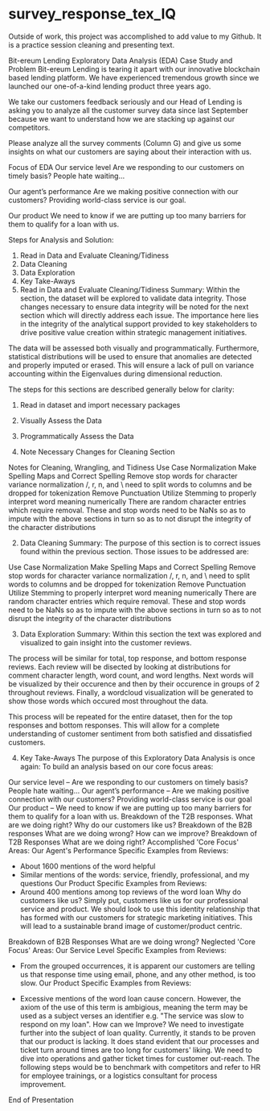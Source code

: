 # survey_response_tex_IQ
Outside of work, this project was accomplished to add value to my Github. It is a practice session cleaning and presenting text.

Bit-ereum Lending Exploratory Data Analysis (EDA)
Case Study and Problem
Bit-ereum Lending is tearing it apart with our innovative blockchain based lending platform. We have experienced tremendous growth since we launched our one-of-a-kind lending product three years ago.

We take our customers feedback seriously and our Head of Lending is asking you to analyze all the customer survey data since last September because we want to understand how we are stacking up against our competitors.

Please analyze all the survey comments (Column G) and give us some insights on what our customers are saying about their interaction with us.

Focus of EDA
Our service level
Are we responding to our customers on timely basis? People hate waiting…

Our agent’s performance
Are we making positive connection with our customers? Providing world-class service is our goal.

Our product
We need to know if we are putting up too many barriers for them to qualify for a loan with us.

Steps for Analysis and Solution:
1) Read in Data and Evaluate Cleaning/Tidiness
2) Data Cleaning
3) Data Exploration
4) Key Take-Aways
1) Read in Data and Evaluate Cleaning/Tidiness
Summary:
Within the section, the dataset will be explored to validate data integrity. Those changes necessary to ensure data integrity will be noted for the next section which will directly address each issue. The importance here lies in the integrity of the analytical support provided to key stakeholders to drive positive value creation within strategic management initiatives.

The data will be assessed both visually and programmatically. Furthermore, statistical distributions will be used to ensure that anomalies are detected and properly imputed or erased. This will ensure a lack of pull on variance accounting within the Eigenvalues during dimensional reduction.

The steps for this sections are described generally below for clarity:

1) Read in dataset and import necessary packages

2) Visually Assess the Data

3) Programmatically Assess the Data

4) Note Necessary Changes for Cleaning Section

Notes for Cleaning, Wrangling, and Tidiness
Use Case Normalization
Make Spelling Maps and Correct Spelling
Remove stop words for character variance normalization
/, r, n, and \ need to split words to columns and be dropped for tokenization
Remove Punctuation
Utilize Stemming to properly interpret word meaning numerically
There are random character entries which require removal. These and stop words need to be NaNs so as to impute with the above sections in turn so as to not disrupt the integrity of the character distributions

2) Data Cleaning
Summary:
The purpose of this section is to correct issues found within the previous section. Those issues to be addressed are:

Use Case Normalization
Make Spelling Maps and Correct Spelling
Remove stop words for character variance normalization
/, r, n, and \ need to split words to columns and be dropped for tokenization
Remove Punctuation
Utilize Stemming to properly interpret word meaning numerically
There are random character entries which require removal. These and stop words need to be NaNs so as to impute with the above sections in turn so as to not disrupt the integrity of the character distributions

3) Data Exploration
Summary:
Within this section the text was explored and visualized to gain insight into the customer reviews.

The process will be similar for total, top response, and bottom response reviews. Each review will be disected by looking at distributions for comment character length, word count, and word lengths. Next words will be visualized by their occurence and then by their occurence in groups of 2 throughout reviews. Finally, a wordcloud visualization will be generated to show those words which occured most throughout the data.

This process will be repeated for the entire dataset, then for the top responses and bottom responses. This will allow for a complete understanding of customer sentiment from both satisfied and dissatisfied customers.

4) Key Take-Aways
The purpose of this Exploratory Data Analysis is once again:
To build an analysis based on our core focus areas:

Our service level – Are we responding to our customers on timely basis? People hate waiting…
Our agent’s performance – Are we making positive connection with our customers? Providing world-class service is our goal
Our product – We need to know if we are putting up too many barriers for them to qualify for a loan with us.
Breakdown of the T2B responses.
What are we doing right?
Why do our customers like us?
Breakdown of the B2B responses
What are we doing wrong?
How can we improve?
Breakdown of T2B Responses
What are we doing right?
Accomplished 'Core Focus' Areas:
Our Agent's Performance Specific Examples from Reviews:
  - About 1600 mentions of the word helpful
  - Similar mentions of the words: service, friendly, professional, and my questions
Our Product Specific Examples from Reviews:
  - Around 400 mentions among top reviews of the word loan
Why do customers like us?
Simply put, customers like us for our professional service and product. We should look to use this identity relationship that has formed with our customers for strategic marketing initiatives. This will lead to a sustainable brand image of customer/product centric.

Breakdown of B2B Responses
What are we doing wrong?
Neglected 'Core Focus' Areas:
Our Service Level Specific Examples from Reviews:

  - From the grouped occurrences, it is apparent our customers are telling us that response time using email, phone, 
    and any other method, is too slow. 
Our Product Specific Examples from Reviews:

  - Excessive mentions of the word loan cause concern. However, the axiom of the use of this term is ambigious,
    meaning the term may be used as a subject verses an identifier e.g. "The service was slow to respond on my 
    loan".
How can we Improve?
We need to investigate further into the subject of loan quality. Currently, it stands to be proven that our product is lacking. It does stand evident that our processes and ticket turn around times are too long for customers' liking. We need to dive into operations and gather ticket times for customer out-reach. The following steps would be to benchmark with competitors and refer to HR for employee trainings, or a logistics consultant for process improvement.

End of Presentation
